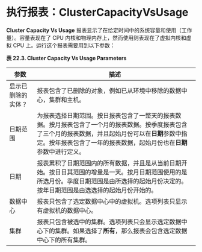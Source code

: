# 执行报表：ClusterCapacityVsUsage

**Cluster Capacity Vs Usage** 报表显示了在给定时间中的系统容量和使用（工作量）。容量表现在了 CPU 内核和物理内存上，然而使用则表现在了虚拟内核和虚拟 CPU 上。运行这个报表需要用到以下参数：

**表 22.3. Cluster Capacity Vs Usage Parameters**

| 参数 | 描述 |
| -- | -- |
| 显示已删除的实体？ | 报表包含了已删除的对象，例如已从环境中移除的数据中心，集群和主机。 |
| 日期范围 | 为报表选择日期范围。按日报表包含了一整天的报表数据。按月报表包含了一个月的报表数据。按季度报表包含了三个月的报表数据，并且起始月份可以在**日期**参数中指定。按年报表包含了一年的报表数据，起始月份也在**日期**参数中进行定义。 |
| 日期 | 报表累积了日期范围内的所有数据，并且是从当前日期开始。按日日其范围的增量是一天。按月日期范围使用的是所选月份。季度日期范围是由所选择的起始月份决定的。按年日期范围是由选选择的起始月份开始的。 |
| 数据中心 | 报表只包含了选定数据中心中的虚拟机。选项列表只显示有虚拟机的数据中心。 |
| 集群 | 报表只包含被选中的集群。选项列表只会显示选定数据中心下的集群。如果选择了**所有**，那么报表会包含选定数据中心下的所有集群。 |
